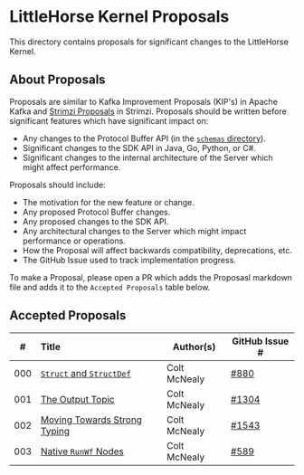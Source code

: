 # LittleHorse Kernel Proposals

This directory contains proposals for significant changes to the LittleHorse Kernel.

## About Proposals

Proposals are similar to Kafka Improvement Proposals (KIP's) in Apache Kafka and [Strimzi Proposals](https://github.com/strimzi/proposals) in Strimzi. Proposals should be written before significant features which have significant impact on:

* Any changes to the Protocol Buffer API (in the [`schemas` directory](../schemas/)).
* Significant changes to the SDK API in Java, Go, Python, or C#.
* Significant changes to the internal architecture of the Server which might affect performance.

Proposals should include:

* The motivation for the new feature or change.
* Any proposed Protocol Buffer changes.
* Any proposed changes to the SDK API.
* Any architectural changes to the Server which might impact performance or operations.
* How the Proposal will affect backwards compatibility, deprecations, etc.
* The GitHub Issue used to track implementation progress.

To make a Proposal, please open a PR which adds the Proposasl markdown file and adds it to the `Accepted Proposals` table below.

## Accepted Proposals

| #  | Title                                                                 |Author(s)    |GitHub Issue #|
|:--:|:----------------------------------------------------------------------|-------------|--------------|
| 000 | [`Struct` and `StructDef`](./000-struct-and-structdef.md) |Colt McNealy |[#880](https://github.com/littlehorse-enterprises/littlehorse/issues/880)|
| 001 | [The Output Topic](./001-output-topic.md) | Colt McNealy | [#1304](https://github.com/littlehorse-enterprises/littlehorse/issues/1304) |
| 002 | [Moving Towards Strong Typing](./002-move-to-strong-typing.md) | Colt McNealy | [#1543](https://github.com/littlehorse-enterprises/littlehorse/issues/1543) |
| 003 | [Native `RunWf` Nodes](./003-run-wf-node.md) | Colt McNealy | [#589](https://github.com/littlehorse-enterprises/littlehorse/issues/589) |

